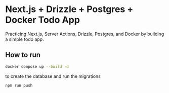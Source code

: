 # Next.js + Drizzle + Postgres + Docker Todo App

Practicing Next.js, Server Actions, Drizzle, Postgres, and Docker by building a simple todo app.

## How to run

```bash
docker compose up --build -d
```

to create the database and run the migrations

```bash
npm run push
```
